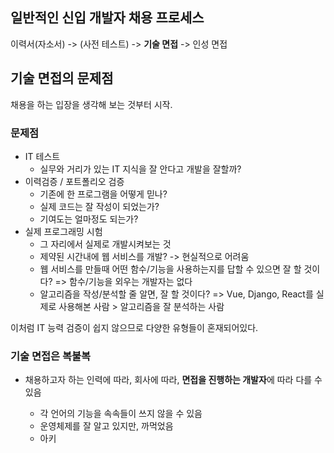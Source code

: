 ## 일반적인 신입 개발자 채용 프로세스
이력서(자소서) -> (사전 테스트) -> **기술 면접** -> 인성 면접

## 기술 면접의 문제점
채용을 하는 입장을 생각해 보는 것부터 시작.

### 문제점
* IT 테스트
  * 실무와 거리가 있는 IT 지식을 잘 안다고 개발을 잘할까?
* 이력검증 / 포트폴리오 검증
  * 기존에 한 프로그램을 어떻게 믿나?
  * 실제 코드는 잘 작성이 되었는가?
  * 기여도는 얼마정도 되는가?
* 실제 프로그래밍 시험
  * 그 자리에서 실제로 개발시켜보는 것
  * 제약된 시간내에 웹 서비스를 개발? -> 현실적으로 어려움
  * 웹 서비스를 만들때 어떤 함수/기능을 사용하는지를 답할 수 있으면 잘 할 것이다?
=> 함수/기능을 외우는 개발자는 없다
  * 알고리즘을 작성/분석할 줄 알면, 잘 할 것이다?
=> Vue, Django, React를 실제로 사용해본 사람 > 알고리즘을 잘 분석하는 사람

이처럼 IT 능력 검증이 쉽지 않으므로 다양한 유형들이 혼재되어있다.

### 기술 면접은 복불복
* 채용하고자 하는 인력에 따라, 회사에 따라, **면접을 진행하는 개발자**에 따라 다를 수 있음

  * 각 언어의 기능을 속속들이 쓰지 않을 수 있음
  * 운영체제를 잘 알고 있지만, 까먹었음
  * 아키
<!--stackedit_data:
eyJoaXN0b3J5IjpbMTUxNjM3MjQ0LC0zMzUxNjA3NTgsLTQ0Nz
Y0NzUyMywtMTg5NTA5OTU3NCwtMjMwNjA4NDQ4LDEyOTM5NDE0
NzYsLTIwODg3NDY2MTJdfQ==
-->